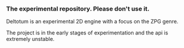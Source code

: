 ### The experimental repository. Please don't use it.

Deltotum is an experimental 2D engine with a focus on the ZPG genre.

The project is in the early stages of experimentation and the api is extremely unstable.